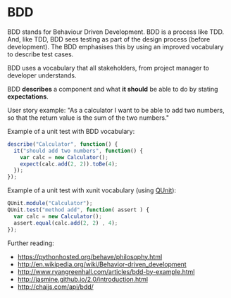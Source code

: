 # BDD
BDD stands for Behaviour Driven Development. BDD is a process like TDD. And, like TDD, BDD sees testing as part of the design process (before development). The BDD emphasises this by using an improved vocabulary to describe test cases.

BDD uses a vocabulary that all stakeholders, from project manager to developer understands.

BDD **describes** a component and what **it should** be able to do by stating **expectations**.

User story example:
"As a calculator I want to be able to add two numbers, so that the return value is the sum of the two numbers."

Example of a unit test with BDD vocabulary:
```javascript
describe("Calculator", function() {
  it("should add two numbers", function() {
    var calc = new Calculator();
    expect(calc.add(2, 2)).toBe(4);
  });
});
```
Example of a unit test with xunit vocabulary (using [QUnit](http://qunitjs.com/)):
```javascript
QUnit.module("Calculator");
QUnit.test("method add", function( assert ) {
  var calc = new Calculator();
  assert.equal(calc.add(2, 2) , 4);
});
```
Further reading:
- https://pythonhosted.org/behave/philosophy.html
- http://en.wikipedia.org/wiki/Behavior-driven_development
- http://www.ryangreenhall.com/articles/bdd-by-example.html
- http://jasmine.github.io/2.0/introduction.html
- http://chaijs.com/api/bdd/
